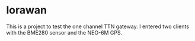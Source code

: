 # lorawan

This is a project to test the one channel TTN gateway. I entered two clients with the BME280 sensor and the NEO-6M GPS.
